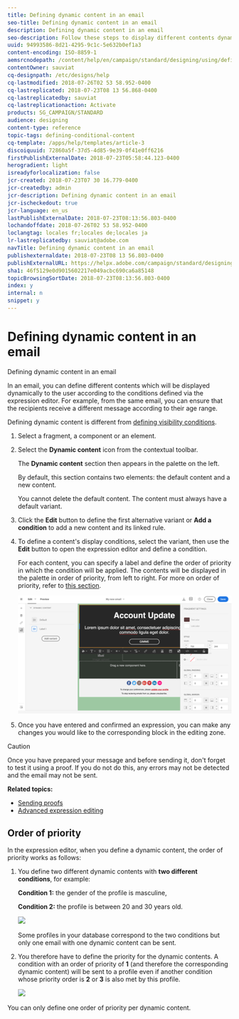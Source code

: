 ```yaml
---
title: Defining dynamic content in an email
seo-title: Defining dynamic content in an email
description: Defining dynamic content in an email
seo-description: Follow these steps to display different contents dynamically in an email according to the conditions defined through the Adobe Campaign expression editor.
uuid: 94993586-8d21-4295-9c1c-5e632b0ef1a3
content-encoding: ISO-8859-1
aemsrcnodepath: /content/help/en/campaign/standard/designing/using/defining-dynamic-content-in-an-email
contentOwner: sauviat
cq-designpath: /etc/designs/help
cq-lastmodified: 2018-07-26T02 53 58.952-0400
cq-lastreplicated: 2018-07-23T08 13 56.868-0400
cq-lastreplicatedby: sauviat
cq-lastreplicationaction: Activate
products: SG_CAMPAIGN/STANDARD
audience: designing
content-type: reference
topic-tags: defining-conditional-content
cq-template: /apps/help/templates/article-3
discoiquuid: 72860a5f-37d5-4d85-9e39-0f41e0ff6216
firstPublishExternalDate: 2018-07-23T05:58:44.123-0400
herogradient: light
isreadyforlocalization: false
jcr-created: 2018-07-23T07 30 16.779-0400
jcr-createdby: admin
jcr-description: Defining dynamic content in an email
jcr-ischeckedout: true
jcr-language: en_us
lastPublishExternalDate: 2018-07-23T08:13:56.803-0400
lochandoffdate: 2018-07-26T02 53 58.952-0400
loclangtag: locales fr;locales de;locales ja
lr-lastreplicatedby: sauviat@adobe.com
navTitle: Defining dynamic content in an email
publishexternaldate: 2018-07-23T08 13 56.803-0400
publishExternalURL: https://helpx.adobe.com/campaign/standard/designing/using/defining-dynamic-content-in-an-email.html
sha1: 46f5129e0d9015602217e049acbc690ca6a85148
topicBrowsingSortDate: 2018-07-23T08:13:56.803-0400
index: y
internal: n
snippet: y
---
```


# Defining dynamic content in an email

Defining dynamic content in an email

In an email, you can define different contents which will be displayed dynamically to the user according to the conditions defined via the expression editor. For example, from the same email, you can ensure that the recipients receive a different message according to their age range.

Defining dynamic content is different from [defining visibility conditions](../../designing/using/defining-a-visibility-condition.md).

1. Select a fragment, a component or an element.
1. Select the **Dynamic content** icon from the contextual toolbar.

   The **Dynamic content** section then appears in the palette on the left.

   By default, this section contains two elements: the default content and a new content.

   You cannot delete the default content. The content must always have a default variant.

1. Click the **Edit** button to define the first alternative variant or **Add a condition** to add a new content and its linked rule.
1. To define a content's display conditions, select the variant, then use the **Edit** button to open the expression editor and define a condition.

   For each content, you can specify a label and define the order of priority in which the condition will be applied. The contents will be displayed in the palette in order of priority, from left to right. For more on order of priority, refer to [this section](../../designing/using/defining-dynamic-content-in-an-email.md#order-of-priority). 

   ![](assets/email_designer_dynamic_content.png)

1. Once you have entered and confirmed an expression, you can make any changes you would like to the corresponding block in the editing zone.

>[!CAUTION]
>
>Once you have prepared your message and before sending it, don't forget to test it using a proof. If you do not do this, any errors may not be detected and the email may not be sent.

**Related topics:**

* [Sending proofs](../../sending/using/managing-test-profiles-and-sending-proofs.md#sending-proofs)
* [Advanced expression editing](../../automating/using/editing-queries.md#about-query-editor)

## Order of priority

In the expression editor, when you define a dynamic content, the order of priority works as follows:

1. You define two different dynamic contents with **two different conditions**, for example:

   **Condition 1:** the gender of the profile is masculine,

   **Condition 2:** the profile is between 20 and 30 years old.

   ![](assets/delivery_content_61.png)

   Some profiles in your database correspond to the two conditions but only one email with one dynamic content can be sent.

1. You therefore have to define the priority for the dynamic contents. A condition with an order of priority of **1** (and therefore the corresponding dynamic content) will be sent to a profile even if another condition whose priority order is **2** or **3** is also met by this profile.

   ![](assets/delivery_content_62.png)

You can only define one order of priority per dynamic content.
